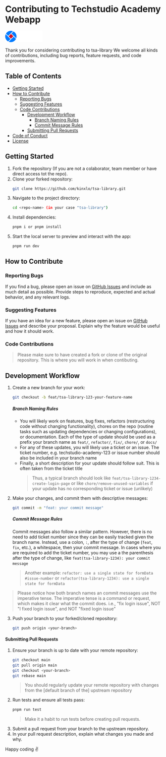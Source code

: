 # Contributing to Techstudio Academy Webapp

![Techstudio Academy Logo](/public/images/logo-white.png)

Thank you for considering contributing to tsa-library We welcome all kinds of contributions, including bug reports, feature requests, and code improvements.

## Table of Contents

- [Getting Started](#getting-started)
- [How to Contribute](#how-to-contribute)
  - [Reporting Bugs](#reporting-bugs)
  - [Suggesting Features](#suggesting-features)
  - [Code Contributions](#code-contributions)
    - [Development Workflow](#development-workflow)
      - [Branch Naming Rules](#branch-naming-rules)
      - [Commit Message Rules](#commit-message-rules)
    - [Submitting Pull Requests](#submitting-pull-requests)
- [Code of Conduct](#code-of-conduct)
- [License](#license)

## Getting Started

1. Fork the repository (If you are not a colaborator, team member or have direct access tot the repo).
2. Clone your forked repository:
   ```bash
   git clone https://github.com/kinxlo/tsa-library.git
   ```
3. Navigate to the project directory:
   ```bash
   cd <repo-name> (in your case "tsa-library")
   ```
4. Install dependencies:
   ```bash
   pnpm i or pnpm install
   ```
5. Start the local server to preview and interact with the app:
   ```bash
   pnpm run dev
   ```

## How to Contribute

### Reporting Bugs

If you find a bug, please open an issue on [GitHub Issues](https://github.com/kinxlo/tsa-library/issues) and include as much detail as possible. Provide steps to reproduce, expected and actual behavior, and any relevant logs.

### Suggesting Features

If you have an idea for a new feature, please open an issue on [GitHub Issues](https://github.com/kinxlo/tsa-library/issues) and describe your proposal. Explain why the feature would be useful and how it should work.

### Code Contributions

> Please make sure to have created a fork or clone of the original repository. This is where you will work in when contibuting.

## Development Workflow

1. Create a new branch for your work:
   ```bash
   git checkout -b feat/tsa-library-123-your-feature-name
   ```
   ##### Branch Naming Rules
   - You will likely work on features, bug fixes, refactors (restructuring code without changing functionality), chores on the repo (routine tasks such as updating dependencies or changing configurations), or documentation. Each of the type of update should be used as a prefix your branch name as `feat/`, `refactor/`, `fix/`, `chore/`, or `docs/`
   - For any of these updates, you will likely use a ticket or an issue. The ticket number, e.g. techstudio-academy-123 or issue number should also be included in your branch name
   - Finally, a short description for your update should follow suit. This is often taken from the ticket title
     <!-- - All of this (except the ticket number acronym, `tsa-library`) should be written in lowercase -->
     > Thus, a typical branch should look like `feat/tsa-library-1234-create-login-page` or like `chore/remove-unused-variables` if your update has no corresponding ticket or issue (unlikely)
2. Make your changes, and commit them with descriptive messages:

   ```bash
   git commit -m "feat: your commit message"
   ```

   ##### Commit Message Rules

   Commit messages also follow a similar pattern. However, there is no need to add ticket number since they can be easily tracked given the branch name. Instead, use a colon, `:`, after the type of change (`feat`, `fix`, etc.), a whitespace, then your commit message. In cases where you are required to add the ticket number, you may use a the parenthesis after the type of change, like `feat(tsa-library-1234): your commit message`

   > Another example: `refactor: use a single state for formData #issue-number` or `refactor(tsa-library-1234): use a single state for formData`

> Please notice how both branch names an commit messages use the imperative tense. The imperative tense is a command or request, which makes it clear what the commit does. i.e., "fix login issue", NOT "I fixed login issue", and NOT "fixed login issue"

3. Push your branch to your forked/cloned repository:
   ```bash
   git push origin <your-branch>
   ```

#### Submitting Pull Requests

1. Ensure your branch is up to date with your remote repository:
   ```bash
   git checkout main
   git pull origin main
   git checkout <your-branch>
   git rebase main
   ```
   > You should regularly update your remote repository with changes from the [default branch of the] upstream repository
2. Run tests and ensure all tests pass:
   ```bash
   pnpm run test
   ```
   > Make it a habit to run tests before creating pull requests.
3. Submit a pull request from your branch to the upstream repository.
4. In your pull request description, explain what changes you made and why.

Happy coding :v:

<!-- ## Code of Conduct

This project adheres to the [Contributor Covenant Code of Conduct](https://www.contributor-covenant.org/version/2/0/code_of_conduct/). By participating, you are expected to uphold this code. Please report unacceptable behavior to [email@example.com].

## License

By contributing, you agree that your contributions will be licensed under the [Apache License](LICENSE). -->
